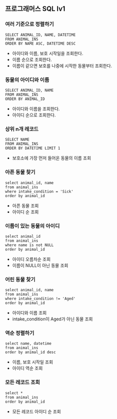 프로그래머스 SQL lv1
---
### 여러 기준으로 정렬하기
```mysql
SELECT ANIMAL_ID, NAME, DATETIME
FROM ANIMAL_INS
ORDER BY NAME ASC, DATETIME DESC
```
- 아이디와 이름, 보호 시작일을 조회한다.
- 이름 순으로 조회한다.
- 이름이 같으면 보호를 나중에 시작한 동물부터 조회한다.

### 동물의 아이디와 이름
```mysql
SELECT ANIMAL_ID, NAME
FROM ANIMAL_INS
ORDER BY ANIMAL_ID
```
- 아이디와 이름을 조회한다.
- 아이디 순으로 조회한다.

### 상위 n개 레코드
```mysql
SELECT NAME
FROM ANIMAL_INS
ORDER BY DATETIME LIMIT 1
```
- 보호소에 가장 먼저 들어온 동물의 이름 조회

### 아픈 동물 찾기
```mysql
select animal_id, name
from animal_ins
where intake_condition = 'Sick'
order by animal_id
```
- 아픈 동물 조회 
- 아이디 순 조회

### 이름이 있는 동물의 아이디
```mysql
select animal_id
from animal_ins
where name is not NULL
order by animal_id
```
- 아이디 오름차순 조회
- 이름이 NULL이 아닌 동물 조회

### 어린 동물 찾기
```mysql
select animal_id, name
from animal_ins
where intake_condition != 'Aged'
order by animal_id
```
- 아이디와 이름 조회
- intake_condition이 Aged가 아닌 동물 조회

### 역순 정렬하기
```mysql
select name, datetime
from animal_ins
order by animal_id desc
```
- 이름, 보호 시작일 조회
- 아이디 역순 조회

### 모든 레코드 조회
```mysql
select * 
from animal_ins
order by animal_id
```
- 모든 레코드 아이디 순 조회
